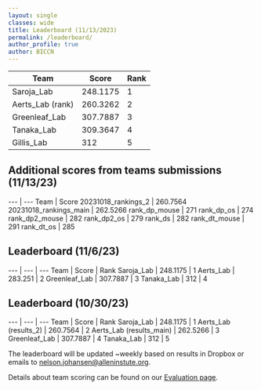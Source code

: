 ```yaml
---
layout: single
classes: wide
title: Leaderboard (11/13/2023)
permalink: /leaderboard/
author_profile: true
author: BICCN
---
```


Team | Score | Rank
--- | --- | --- 
Saroja_Lab | 248.1175 | 1
Aerts_Lab (rank) | 260.3262 | 2
Greenleaf_Lab | 307.7887 | 3
Tanaka_Lab | 309.3647 | 4
Gillis_Lab | 312 | 5

## Additional scores from teams submissions (11/13/23)

--- | --- 
Team | Score 
20231018_rankings_2 | 260.7564
20231018_rankings_main | 262.5266
rank_dp_mouse | 271
rank_dp_os | 274
rank_dp2_mouse | 282
rank_dp2_os | 279
rank_ds | 282
rank_dt_mouse | 291
rank_dt_os | 285

## Leaderboard (11/6/23)

--- | --- | --- 
Team | Score | Rank
Saroja_Lab | 248.1175 | 1
Aerts_Lab | 283.251 | 2
Greenleaf_Lab | 307.7887 | 3
Tanaka_Lab | 312 | 4

## Leaderboard (10/30/23)

--- | --- | --- 
Team | Score | Rank
Saroja_Lab | 248.1175 | 1
Aerts_Lab (results_2) | 260.7564 | 2
Aerts_Lab (results_main) | 262.5266 | 3
Greenleaf_Lab | 307.7887 | 4
Tanaka_Lab | 312 | 5

The leaderboard will be updated ~weekly based on results in Dropbox or emails to nelson.johansen@alleninstute.org.

Details about team scoring can be found on our [Evaluation page](https//biccnchallenge.org/evaluation/#evaluation-metrics).

